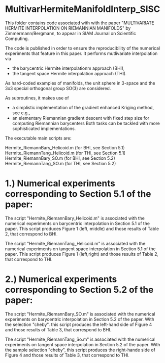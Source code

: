 # MultivarHermiteManifoldInterp_SISC
This folder contains code associated with with the paper "MULTIVARIATE HERMITE INTERPOLATION ON RIEMANNIAN MANIFOLDS" by Zimmermann/Bergmann,
to appear in SIAM Journal on Scientific Computing.

The code is published in order to ensure the reproducibility of the numerical experiments that feature in this paper.
It performs mutlivariate interpolation via
* the barycentric   Hermite interpolationm approach (BHI),
* the tangent space Hermite interpolation approach (THI).

As hard-coded examples of manifolds, the unit sphere in 3-space and the 3x3 special orthogonal group SO(3) are considered.

As subroutines, it makes use of
* a simplistic implementation of the gradient enhanced Kriging method, see e.g.,
* an elementary Riemannian gradient descent with fixed step size for computing Riemannian barycenters
Both tasks can be tackled with more sophisticated implementations.

The executable main scripts are:

Hermite_RiemannBary_Helicoid.m  (for BHI, see Section 5.1)
Hermite_RiemannTang_Helicoid.m  (for THI, see Section 5.1)
Hermite_RiemannBary_SO.m        (for BHI, see Section 5.2)
Hermite_RiemannTang_SO.m        (for THI, see Section 5.2)

# 1.) Numerical experiments corresponding to Section 5.1 of the paper:
The script "Hermite_RiemannBary_Helicoid.m" is associated with the numerical experiments on barycentric interpolation in Section 5.1 of the paper.
This script produces Figure 1 (left, middle) and those results of Table 2, that correspond to BHI.

The script "Hermite_RiemannTang_Helicoid.m" is associated with the numerical experiments on tangent space interpolation in Section 5.1 of the paper.
This script produces Figure 1 (left,right) and those results of Table 2, that correspond to THI.


# 2.) Numerical experiments corresponding to Section 5.2 of the paper:
The script "Hermite_RiemannBary_SO.m" is associated with the numerical experiments on barycentric interpolation in Section 5.2 of the paper.
With the selection "cheby". this script produces the left-hand side of Figure 4 and those results of Table 3, that correspond to BHI.

The script "Hermite_RiemannTang_So.m" is associated with the numerical experiments on tangent space interpolation in Section 5.2 of the paper.
With the sample selection "cheby", this script produces the right-hande side of Figure 4 and those results of Table 3, that correspond to THI.

